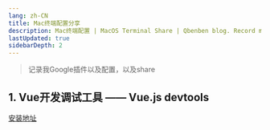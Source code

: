 ```yaml
---
lang: zh-CN
title: Mac终端配置分享
description: Mac终端配置 | MacOS Terminal Share | Qbenben blog. Record my life | 在代码世界里打怪升级的小靓仔
lastUpdated: true
sidebarDepth: 2
---
```

> 记录我Google插件以及配置，以及share

## 1. Vue开发调试工具 —— Vue.js devtools
[安装地址](https://chrome.google.com/webstore/detail/vuejs-devtools/nhdogjmejiglipccpnnnanhbledajbpd)
